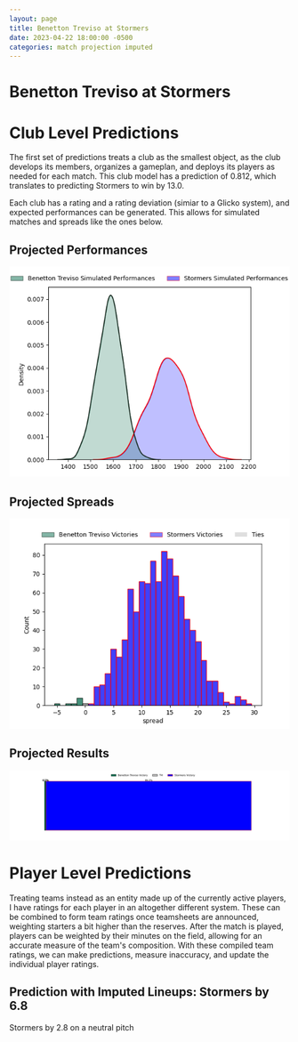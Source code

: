 ```yaml
---  
layout: page  
title: Benetton Treviso at Stormers  
date: 2023-04-22 18:00:00 -0500  
categories: match projection imputed  
---
```

# Benetton Treviso at Stormers

# Club Level Predictions


The first set of predictions treats a club as the smallest object, as the club develops its members, organizes a gameplan, and deploys its players as needed for each match. This club model has a prediction of 0.812, which translates to predicting Stormers to win by 13.0.

Each club has a rating and a rating deviation (simiar to a Glicko system), and expected performances can be generated. This allows for simulated matches and spreads like the ones below.
## Projected Performances


![Projected Performances](plots/performances_2023-04-22-Stormers-BenettonTreviso.png)
## Projected Spreads


![Projected Spreads](plots/spreads_2023-04-22-Stormers-BenettonTreviso.png)
## Projected Results


![Projected Results](plots/resultbar_2023-04-22-Stormers-BenettonTreviso.png)
# Player Level Predictions


Treating teams instead as an entity made up of the currently active players, I have ratings for each player in an altogether different system. These can be combined to form team ratings once teamsheets are announced, weighting starters a bit higher than the reserves. After the match is played, players can be weighted by their minutes on the field, allowing for an accurate measure of the team's composition. With these compiled team ratings, we can make predictions, measure inaccuracy, and update the individual player ratings.
## Prediction with Imputed Lineups: Stormers by 6.8


Stormers by 2.8 on a neutral pitch


